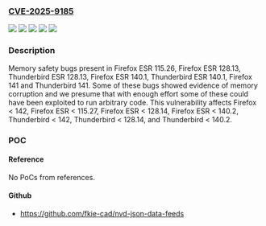 ### [CVE-2025-9185](https://cve.mitre.org/cgi-bin/cvename.cgi?name=CVE-2025-9185)
![](https://img.shields.io/static/v1?label=Product&message=Firefox%20ESR&color=blue)
![](https://img.shields.io/static/v1?label=Product&message=Firefox&color=blue)
![](https://img.shields.io/static/v1?label=Product&message=Thunderbird&color=blue)
![](https://img.shields.io/static/v1?label=Version&message=unspecified%20&color=brightgreen)
![](https://img.shields.io/static/v1?label=Vulnerability&message=Memory%20safety%20bugs%20fixed%20in%20Firefox%20ESR%20115.27%2C%20Firefox%20ESR%20128.14%2C%20Thunderbird%20ESR%20128.14%2C%20Firefox%20ESR%20140.2%2C%20Thunderbird%20ESR%20140.2%2C%20Firefox%20142%20and%20Thunderbird%20142&color=brightgreen)

### Description

Memory safety bugs present in Firefox ESR 115.26, Firefox ESR 128.13, Thunderbird ESR 128.13, Firefox ESR 140.1, Thunderbird ESR 140.1, Firefox 141 and Thunderbird 141. Some of these bugs showed evidence of memory corruption and we presume that with enough effort some of these could have been exploited to run arbitrary code. This vulnerability affects Firefox < 142, Firefox ESR < 115.27, Firefox ESR < 128.14, Firefox ESR < 140.2, Thunderbird < 142, Thunderbird < 128.14, and Thunderbird < 140.2.

### POC

#### Reference
No PoCs from references.

#### Github
- https://github.com/fkie-cad/nvd-json-data-feeds

